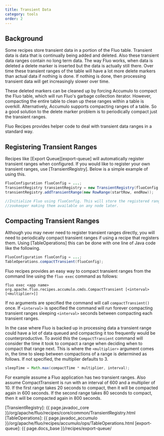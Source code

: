```yaml
---
title: Transient Data
category: tools
order: 2
---
```


## Background

Some recipes store transient data in a portion of the Fluo table.  Transient
data is data that is continually being added and deleted.  Also these transient
data ranges contain no long term data.  The way Fluo works, when data is
deleted a delete marker is inserted but the data is actually still there.  Over
time these transient ranges of the table will have a lot more delete markers
than actual data if nothing is done.  If nothing is done, then processing
transient data will get increasingly slower over time.

These deleted markers can be cleaned up by forcing Accumulo to compact the
Fluo table, which will run Fluo's garbage collection iterator. However,
compacting the entire table to clean up these ranges within a table is
overkill. Alternatively,  Accumulo supports compacting ranges of a table.   So
a good solution to the delete marker problem is to periodically compact just
the transient ranges. 

Fluo Recipes provides helper code to deal with transient data ranges in a
standard way.

## Registering Transient Ranges

Recipes like [Export Queue][export-queue] will automatically register
transient ranges when configured.  If you would like to register your own
transient ranges, use [TransientRegistry].  Below is a simple example of
using this.

```java
FluoConfiguration fluoConfig = ...;
TransientRegistry transientRegistry = new TransientRegistry(fluoConfig.getAppConfiguration());
transientRegistry.addTransientRange(new RowRange(startRow, endRow));

//Initialize Fluo using fluoConfig. This will store the registered ranges in
//zookeeper making them available on any node later.
```

## Compacting Transient Ranges

Although you may never need to register transient ranges directly, you will
need to periodically compact transient ranges if using a recipe that registers
them.  Using [TableOperations] this can be done with one line of Java code
like the following.

```java
FluoConfiguration fluoConfig = ...;
TableOperations.compactTransient(fluoConfig);
```

Fluo recipes provides an easy way to compact transient ranges from the command line using the `fluo exec` command as follows:

```
fluo exec <app name> org.apache.fluo.recipes.accumulo.cmds.CompactTransient [<interval> [<multiplier>]]
```

If no arguments are specified the command will call `compactTransient()` once.
If `<interval>` is specified the command will run forever compacting transient
ranges sleeping `<interval>` seconds between compacting each transient ranges.

In the case where Fluo is backed up in processing data a transient range could
have a lot of data queued and compacting it too frequently would be
counterproductive.  To avoid this the `CompactTransient` command will consider
the time it took to compact a range when deciding when to compact that range
next.  This is where the `<multiplier>` argument comes in, the time to sleep
between compactions of a range is determined as follows.  If not specified, the
multiplier defaults to 3.

```java
sleepTime = Math.max(compactTime * multiplier, interval);
```

For example assume a Fluo application has two transient ranges.  Also assume
CompactTransient is run with an interval of 600 and a multiplier of 10.  If the
first range takes 20 seconds to compact, then it will be compacted again in 600
seconds.  If the second range takes 80 seconds to compact, then it will be
compacted again in 800 seconds.

[TransientRegistry]: {{ page.javadoc_core }}/org/apache/fluo/recipes/core/common/TransientRegistry.html
[TableOperations]: {{ page.javadoc_accumulo }}/org/apache/fluo/recipes/accumulo/ops/TableOperations.html
[export-queue]: {{ page.docs_base }}/recipes/export-queue/
